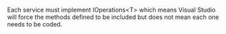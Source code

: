 Each service must implement IOperations&lt;T> which means Visual Studio will force the methods defined to be included but does not mean each one needs to be coded.